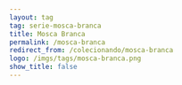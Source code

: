 ```yaml
---
layout: tag
tag: serie-mosca-branca
title: Mosca Branca
permalink: /mosca-branca
redirect_from: /colecionando/mosca-branca
logo: /imgs/tags/mosca-branca.png
show_title: false
---
```

